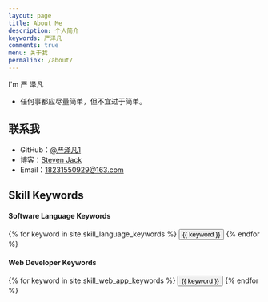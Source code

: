 ```yaml
---
layout: page
title: About Me
description: 个人简介
keywords: 严泽凡
comments: true
menu: 关于我
permalink: /about/
---
```


I'm 严 泽凡



* 任何事都应尽量简单，但不宜过于简单。

## 联系我

* GitHub：[@严泽凡1](https://github.com/StevenJack1)
* 博客：[Steven Jack](http://www.yanzefan.top/)
* Email：18231550929@163.com

## Skill Keywords

#### Software Language Keywords
<div class="btn-inline">
    {% for keyword in site.skill_language_keywords %}
    <button class="btn btn-outline" type="button">{{ keyword }}</button>
    {% endfor %}
</div>

#### Web Developer Keywords
<div class="btn-inline">
    {% for keyword in site.skill_web_app_keywords %}
    <button class="btn btn-outline" type="button">{{ keyword }}</button>
    {% endfor %}
</div>
